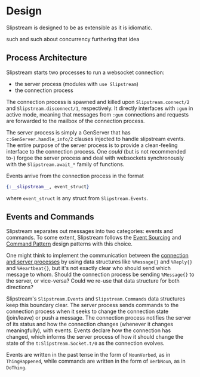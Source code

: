 # Design

Slipstream is designed to be as extensible as it is idiomatic.

such and such about concurrency furthering that idea

## Process Architecture

Slipstream starts two processes to run a websocket connection:

- the server process (modules with `use Slipstream`)
- the connection process

The connection process is spawned and killed upon `Slipstream.connect/2` and
`Slipstream.disconnect/1`, respectively. It directly interfaces with `:gun` in
active mode, meaning that messages from `:gun` connections and requests are
forwarded to the mailbox of the connection process.

The server process is simply a GenServer that has `c:GenServer.handle_info/2`
clauses injected to handle slipstream events. The entire purpose of the server
process is to provide a clean-feeling interface to the connection process. One
_could_ (but is not recommended to-) forgoe the server process and deal with
websockets synchronously with the `Slipstream.await_*` family of functions.

Events arrive from the connection process in the format

```elixir
{:__slipstream__, event_struct}
```

where `event_struct` is any struct from `Slipstream.Events`.

## Events and Commands

Slipstream separates out messages into two categories: events
and commands. To some extent, Slipstream follows the [Event
Sourcing](https://martinfowler.com/eaaDev/EventSourcing.html) and [Command
Pattern](https://en.wikipedia.org/wiki/Command_pattern) design patterns with
this choice.

One might think to implement the communication between the [connection and
server processes](#process-architecture) by using data structures like
`%Message{}` and `%Reply{}` and `%Heartbeat{}`, but it's not exactly clear
who should send which message to whom. Should the connection process be sending
`%Message{}` to the server, or vice-versa? Could we re-use that data structure
for both directions?

Slipstream's `Slipstream.Events` and `Slipstream.Commands` data structures
keep this boundary clear. The server process sends commands to the connection
process when it seeks to change the connection state (join/leave) or push
a message. The connection process notifies the server of its status and how
the connection changes (whenever it changes meaningfully), with events. Events
declare how the connection has changed, which informs the server process of how
it should change the state of the `t:Slipstream.Socket.t/0` as the connection
evolves.

Events are written in the past tense in the form of `NounVerbed`, as in
`ThingHappened`, while commands are written in the form of `VerbNoun`, as in
`DoThing`.
